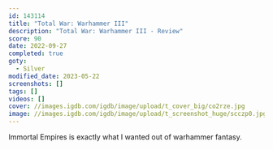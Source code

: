 ```yaml
---
id: 143114
title: "Total War: Warhammer III"
description: "Total War: Warhammer III - Review"
score: 90
date: 2022-09-27
completed: true
goty:
  - Silver
modified_date: 2023-05-22
screenshots: []
tags: []
videos: []
cover: //images.igdb.com/igdb/image/upload/t_cover_big/co2rze.jpg
image: //images.igdb.com/igdb/image/upload/t_screenshot_huge/scczp0.jpg
---
```

Immortal Empires is exactly what I wanted out of warhammer fantasy.